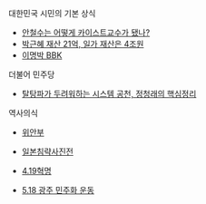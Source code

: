 대한민국 시민의 기본  상식 
- [안철수는 어떻게 카이스트교수가 됐나?](http://www.allinkorea.net/sub_read.html?uid=26201) 
- [박근혜 재산 21억, 일가 재산은 4조원](http://blog.donga.com/sjdhksk/archives/38673)
- [이명박 BBK](https://ko.wikipedia.org/wiki/BBK_%EC%A3%BC%EA%B0%80_%EC%A1%B0%EC%9E%91_%EC%82%AC%EA%B1%B4)

더불어 민주당 
- [탈탕파가 두려워하는 시스템 공천, 정청래의 핵심정리](http://yunatalktalk.blogspot.kr/2016/01/blog-post_4.html)

역사의식
- [위안부](http://www.hermuseum.go.kr/)

- [일본침략사진전](http://sf.koreaportal.com/ad_img/event_201411.html)

- [4.19혁명](https://ko.wikipedia.org/wiki/4%C2%B719_%ED%98%81%EB%AA%85)

- [5.18 광주 민주화 운동](https://ko.wikipedia.org/wiki/5%C2%B718_%EA%B4%91%EC%A3%BC_%EB%AF%BC%EC%A3%BC%ED%99%94_%EC%9A%B4%EB%8F%99)
